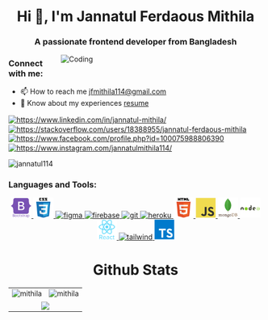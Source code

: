 <h1 align="center">Hi 👋, I'm Jannatul Ferdaous Mithila</h1>

<h3 align="center">A passionate frontend developer from Bangladesh</h3>
<img align="right" alt="Coding" width="400" src="https://cdn.dribbble.com/users/4055494/screenshots/15215756/media/d2b66c4ca0192aa26d103448b3d1518b.gif">

<h3 align="left">Connect with me:</h3>

- 📫 How to reach me jfmithila114@gmail.com
- 📄 Know about my experiences [resume]([resume](https://drive.google.com/file/d/1yC7-FjgOCywNR5Kxnpp6MahrbGk95fGG/view?usp=sharing))
<p align="left">
<a href="https://linkedin.com/in/https://www.linkedin.com/in/jannatul-mithila/" target="blank"><img align="center" src="https://raw.githubusercontent.com/rahuldkjain/github-profile-readme-generator/master/src/images/icons/Social/linked-in-alt.svg" alt="https://www.linkedin.com/in/jannatul-mithila/" height="30" width="40" /></a>
<a href="https://stackoverflow.com/users/https://stackoverflow.com/users/18388955/jannatul-ferdaous-mithila" target="blank"><img align="center" src="https://raw.githubusercontent.com/rahuldkjain/github-profile-readme-generator/master/src/images/icons/Social/stack-overflow.svg" alt="https://stackoverflow.com/users/18388955/jannatul-ferdaous-mithila" height="30" width="40" /></a>
<a href="https://fb.com/https://www.facebook.com/profile.php?id=100075988806390" target="blank"><img align="center" src="https://raw.githubusercontent.com/rahuldkjain/github-profile-readme-generator/master/src/images/icons/Social/facebook.svg" alt="https://www.facebook.com/profile.php?id=100075988806390" height="30" width="40" /></a>
<a href="https://instagram.com/https://www.instagram.com/jannatulmithila114/" target="blank"><img align="center" src="https://raw.githubusercontent.com/rahuldkjain/github-profile-readme-generator/master/src/images/icons/Social/instagram.svg" alt="https://www.instagram.com/jannatulmithila114/" height="30" width="40" /></a>
</p>
<p align="left"> <img src="https://komarev.com/ghpvc/?username=jannatul114&label=Profile%20views&color=0e75b6&style=flat" alt="jannatul114" /> </p>

<h3 align="left">Languages and Tools:</h3>
<p align="center"> <a href="https://getbootstrap.com" target="_blank" rel="noreferrer"> <img src="https://raw.githubusercontent.com/devicons/devicon/master/icons/bootstrap/bootstrap-plain-wordmark.svg" alt="bootstrap" width="40" height="40"/> </a> <a href="https://www.w3schools.com/css/" target="_blank" rel="noreferrer"> <img src="https://raw.githubusercontent.com/devicons/devicon/master/icons/css3/css3-original-wordmark.svg" alt="css3" width="40" height="40"/> </a> <a href="https://www.figma.com/" target="_blank" rel="noreferrer"> <img src="https://www.vectorlogo.zone/logos/figma/figma-icon.svg" alt="figma" width="40" height="40"/> </a> <a href="https://firebase.google.com/" target="_blank" rel="noreferrer"> <img src="https://www.vectorlogo.zone/logos/firebase/firebase-icon.svg" alt="firebase" width="40" height="40"/> </a> <a href="https://git-scm.com/" target="_blank" rel="noreferrer"> <img src="https://www.vectorlogo.zone/logos/git-scm/git-scm-icon.svg" alt="git" width="40" height="40"/> </a> <a href="https://heroku.com" target="_blank" rel="noreferrer"> <img src="https://www.vectorlogo.zone/logos/heroku/heroku-icon.svg" alt="heroku" width="40" height="40"/> </a> <a href="https://www.w3.org/html/" target="_blank" rel="noreferrer"> <img src="https://raw.githubusercontent.com/devicons/devicon/master/icons/html5/html5-original-wordmark.svg" alt="html5" width="40" height="40"/> </a> <a href="https://developer.mozilla.org/en-US/docs/Web/JavaScript" target="_blank" rel="noreferrer"> <img src="https://raw.githubusercontent.com/devicons/devicon/master/icons/javascript/javascript-original.svg" alt="javascript" width="40" height="40"/> </a> <a href="https://www.mongodb.com/" target="_blank" rel="noreferrer"> <img src="https://raw.githubusercontent.com/devicons/devicon/master/icons/mongodb/mongodb-original-wordmark.svg" alt="mongodb" width="40" height="40"/> </a> <a href="https://nodejs.org" target="_blank" rel="noreferrer"> <img src="https://raw.githubusercontent.com/devicons/devicon/master/icons/nodejs/nodejs-original-wordmark.svg" alt="nodejs" width="40" height="40"/> </a> <a href="https://reactjs.org/" target="_blank" rel="noreferrer"> <img src="https://raw.githubusercontent.com/devicons/devicon/master/icons/react/react-original-wordmark.svg" alt="react" width="40" height="40"/> </a> <a href="https://tailwindcss.com/" target="_blank" rel="noreferrer"> <img src="https://www.vectorlogo.zone/logos/tailwindcss/tailwindcss-icon.svg" alt="tailwind" width="40" height="40"/> </a> <a href="https://www.typescriptlang.org/" target="_blank" rel="noreferrer"> <img src="https://raw.githubusercontent.com/devicons/devicon/master/icons/typescript/typescript-original.svg" alt="typescript" width="40" height="40"/> </a> </p>



<p align="center">
   <table>
   <h1 align="center">Github Stats</h1>
       <tr>
       <td><img alt="mithila" src="https://github-readme-stats.vercel.app/api?username=jannatul114&theme=blue-green&amp;show_icons=true&amp;count_private=true&amp;hide_border=true" /></td>
       <td><img alt="mithila" src="https://github-readme-stats.vercel.app/api/top-langs/?username=jannatul114&langs_count=14&theme=blue-green&layout=compact&hide=html"> </td>
     </tr>
     <tr>
        <td colspan="2" align="center"><img  align="center" src="https://github-readme-streak-stats.herokuapp.com?user=jannatul114&theme=blue-green&hide_border=true"></td>
     </tr>
   </table>
</p>
